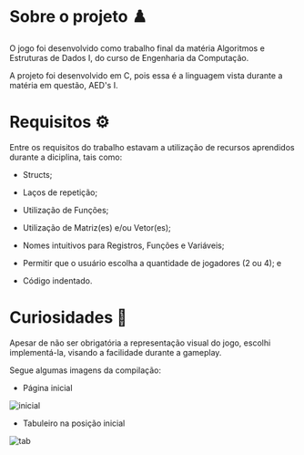 # Sobre o projeto ♟️
O jogo foi desenvolvido como trabalho final da matéria Algoritmos e Estruturas de Dados I, do curso de Engenharia da Computação.

A projeto foi desenvolvido em C, pois essa é a linguagem vista durante a matéria em questão, AED's I.


# Requisitos ⚙️
Entre os requisitos do trabalho estavam a utilização de recursos aprendidos durante a diciplina, tais como:

- Structs;

- Laços de repetição;

- Utilização de Funções;

- Utilização de Matriz(es) e/ou Vetor(es);

- Nomes intuitivos para Registros, Funções e Variáveis;

- Permitir que o usuário escolha a quantidade de jogadores (2 ou 4); e

- Código indentado.


# Curiosidades 🎲

Apesar de não ser obrigatória a representação visual do jogo, escolhi implementá-la, visando a facilidade durante a gameplay.

Segue algumas imagens da compilação:

- Página inicial

![inicial](https://github.com/yan-cruz/Jogo-Ludo/assets/90066228/a48c7cf9-aee2-443f-9ed3-e19d72301d71)

- Tabuleiro na posição inicial

![tab](https://github.com/yan-cruz/Jogo-Ludo/assets/90066228/f483f1ed-bbf7-45db-9800-3fe03b72f916)
